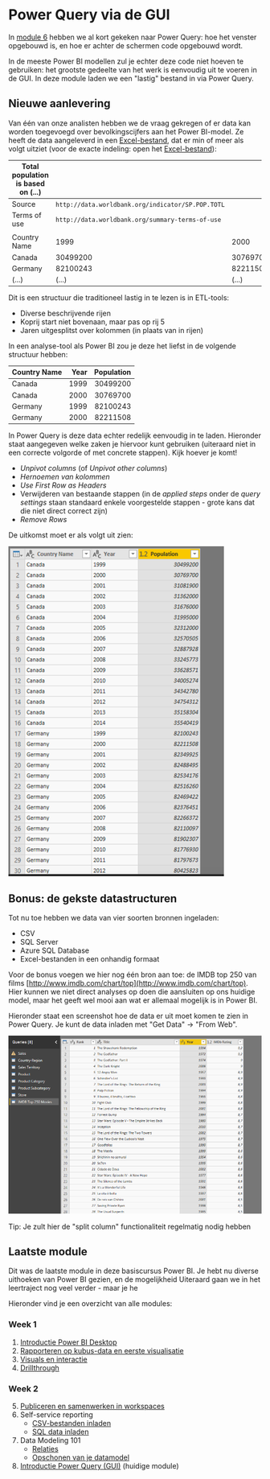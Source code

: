# Power Query via de GUI

In [module 6](../06-self-service-reporting/06-csv-inladen.md) hebben we al kort gekeken naar Power Query: hoe het venster opgebouwd is, en hoe er achter de schermen code opgebouwd wordt.

In de meeste Power BI modellen zul je echter deze code niet hoeven te gebruiken: het grootste gedeelte van het werk is eenvoudig uit te voeren in de GUI. In deze module laden we een "lastig" bestand in via Power Query.

## Nieuwe aanlevering

Van één van onze analisten hebben we de vraag gekregen of er data kan worden toegevoegd over bevolkingscijfers aan het Power BI-model. Ze heeft de data aangeleverd in een [Excel-bestand](excel-aanlevering/pop-by-year.xlsx), dat er min of meer als volgt uitziet (voor de exacte indeling: open het [Excel-bestand](excel-aanlevering/pop-by-year.xlsx)):

| Total population is based on (...) |  |  |  |
| --- | --- | --- | --- |
| Source | `http://data.worldbank.org/indicator/SP.POP.TOTL` |  |  |
| Terms of use | `http://data.worldbank.org/summary-terms-of-use` |  |  |
|  |  |  |  |
| Country Name | 1999 | 2000 | (...) |
| Canada | 30499200 | 30769700 | (...) |
| Germany | 82100243 | 82211508 | (...) |
| (...) | (...) | (...) | (...) |

Dit is een structuur die traditioneel lastig in te lezen is in ETL-tools:

* Diverse beschrijvende rijen
* Koprij start niet bovenaan, maar pas op rij 5
* Jaren uitgesplitst over kolommen (in plaats van in rijen)

In een analyse-tool als Power BI zou je deze het liefst in de volgende structuur hebben:

| Country Name | Year | Population |
| --- | --: | --: |
| Canada | 1999 | 30499200 |
| Canada | 2000 | 30769700 |
| Germany | 1999 | 82100243 |
| Germany | 2000 | 82211508 |

In Power Query is deze data echter redelijk eenvoudig in te laden. Hieronder staat aangegeven welke zaken je hiervoor kunt gebruiken (uiteraard niet in een correcte volgorde of met concrete stappen). Kijk hoever je komt!

* *Unpivot columns* (of *Unpivot other columns*)
* *Hernoemen van kolommen*
* *Use First Row as Headers*
* Verwijderen van bestaande stappen (in de *applied steps* onder de *query settings* staan standaard enkele voorgestelde stappen - grote kans dat die niet direct correct zijn)
* *Remove Rows*

De uitkomst moet er als volgt uit zien:

![Uitkomst van Power Query GUI oefening](img/uitkomst-powerquery.png)

## Bonus: de gekste datastructuren

Tot nu toe hebben we data van vier soorten bronnen ingeladen:

* CSV
* SQL Server
* Azure SQL Database
* Excel-bestanden in een onhandig formaat

Voor de bonus voegen we hier nog één bron aan toe: de IMDB top 250 van films [http://www.imdb.com/chart/top](http://www.imdb.com/chart/top). Hier kunnen we niet direct analyses op doen die aansluiten op ons huidige model, maar het geeft wel mooi aan wat er allemaal mogelijk is in Power BI.

Hieronder staat een screenshot hoe de data er uit moet komen te zien in Power Query. Je kunt de data inladen met "Get Data" -> "From Web".

![IMDB top 250 transformed](img/imdb-transformed.png)

Tip: Je zult hier de "split column" functionaliteit regelmatig nodig hebben

## Laatste module

Dit was de laatste module in deze basiscursus Power BI. Je hebt nu diverse uithoeken van Power BI gezien, en de mogelijkheid Uiteraard gaan we in het leertraject nog veel verder - maar je he

Hieronder vind je een overzicht van alle modules:

### Week 1

1. [Introductie Power BI Desktop](../01-introduction/01-introduction-powerbi-desktop.md)
2. [Rapporteren op kubus-data en eerste visualisatie](../02-reporting-on-cube-data/02-reporting-on-cube-data.md)
3. [Visuals en interactie](../03-visuals-and-interaction/03-visuals-and-interaction.md)
4. [Drillthrough](../04-drillthrough/04-drillthrough.md)

### Week 2

5. [Publiceren en samenwerken in workspaces](../05-publishing-and-collaboration-in-workspaces/05-publishing-and-collaboration-in-workspaces.md)
6. Self-service reporting
   * [CSV-bestanden inladen](../06-self-service-reporting/06-csv-inladen.md)
   * [SQL data inladen](../06-self-service-reporting/07-sql-inladen.md)
7. Data Modeling 101
   * [Relaties](../07-data-modeling-101/08-relaties.md)
   * [Opschonen van je datamodel](../07-data-modeling-101/09-opschonen.md)
8. [Introductie Power Query (GUI)](../08-power-query-gui/11-power-query.md) (huidige module)